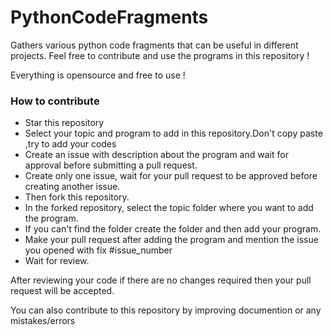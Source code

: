 # PythonCodeFragments
Gathers various python code fragments that can be useful in different projects.
Feel free to contribute and use the programs in this repository !

Everything is opensource and free to use !



### How to contribute <br>

* Star this repository
* Select your topic and program to add in this repository.Don't copy paste ,try to add your codes
* Create an issue with description about the program and wait for approval before submitting a pull request.
* Create only one issue, wait for your pull request to be approved before creating another issue.
* Then fork this repository.
* In the forked repository, select the topic folder where you want to add the program.
* If you can't find the folder create the folder and then add your program.
* Make your pull request after adding the program and mention the issue you opened with fix #issue_number
* Wait for review.

After reviewing your code if there are no changes required then your pull request will be accepted.<br>

You can also contribute to this repository by improving documention or any mistakes/errors <br>
